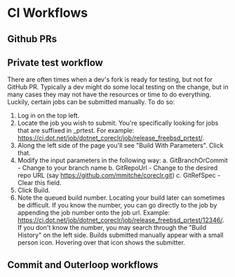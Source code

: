 # CI Workflows

## Github PRs

<Explain PR workflow here>

## Private test workflow

There are often times when a dev's fork is ready for testing, but not for GitHub PR.  Typically a dev might do some local testing on the change, but in many cases they may not have the resources or time to do everything.  Luckily, certain jobs can be submitted manually.  To do so:

  1. Log in on the top left.
  2. Locate the job you wish to submit.  You're specifically looking for jobs that are suffixed in _prtest. For example:
https://ci.dot.net/job/dotnet_coreclr/job/release_freebsd_prtest/.
  3. Along the left side of the page you'll see "Build With Parameters".  Click that.
  4. Modify the input parameters in the following way:
     a. GitBranchOrCommit - Change to your branch name
     b. GitRepoUrl - Change to the desired repo URL (say https://github.com/mmitche/coreclr.git)
     c. GitRefSpec - Clear this field.
  5. Click Build.
  6. Note the queued build number.  Locating your build later can sometimes be difficult.  If you know the number, you can go directly to the job by appending the job number onto the job url.  Example: https://ci.dot.net/job/dotnet_coreclr/job/release_freebsd_prtest/12346/.  If you don't know the number, you may search through the "Build History" on the left side.  Builds submitted manually appear with a small person icon.  Hovering over that icon shows the submitter.

## Commit and Outerloop workflows
